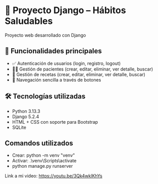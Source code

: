 # 🌿 Proyecto Django – Hábitos Saludables

Proyecto web desarrollado con Django

## 🧩 Funcionalidades principales

- ✅ Autenticación de usuarios (login, registro, logout)
- 🧑‍⚕️ Gestión de pacientes (crear, editar, eliminar, ver detalle, buscar)
- 🥗 Gestión de recetas (crear, editar, eliminar, ver detalle, buscar)
- 📁 Navegación sencilla a través de botones

## 🛠️ Tecnologías utilizadas

- Python 3.13.3
- Django 5.2.4
- HTML + CSS con soporte para Bootstrap
- SQLite


## Comandos utilizados
- Crear: python -m venv "venv"
- Activar: .\venv\Scripts\activate
- python manage.py runserver


Link a mi video: https://youtu.be/3Qk4wklKhYs